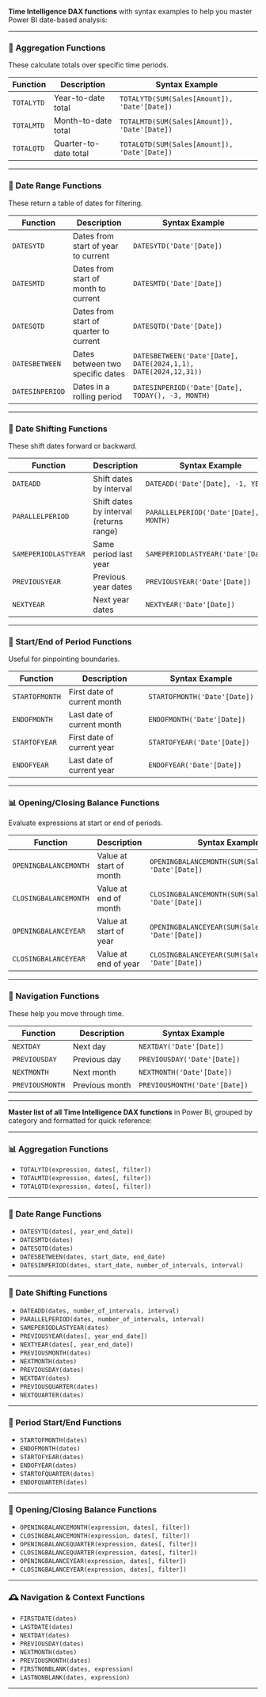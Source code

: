  **Time Intelligence DAX functions** with syntax examples to help you master Power BI date-based analysis:

---

### 🧠 Aggregation Functions

These calculate totals over specific time periods.

| Function        | Description                          | Syntax Example |
|----------------|--------------------------------------|----------------|
| `TOTALYTD`     | Year-to-date total                   | `TOTALYTD(SUM(Sales[Amount]), 'Date'[Date])` |
| `TOTALMTD`     | Month-to-date total                  | `TOTALMTD(SUM(Sales[Amount]), 'Date'[Date])` |
| `TOTALQTD`     | Quarter-to-date total                | `TOTALQTD(SUM(Sales[Amount]), 'Date'[Date])` |

---

### 📆 Date Range Functions

These return a table of dates for filtering.

| Function        | Description                          | Syntax Example |
|----------------|--------------------------------------|----------------|
| `DATESYTD`     | Dates from start of year to current  | `DATESYTD('Date'[Date])` |
| `DATESMTD`     | Dates from start of month to current | `DATESMTD('Date'[Date])` |
| `DATESQTD`     | Dates from start of quarter to current | `DATESQTD('Date'[Date])` |
| `DATESBETWEEN` | Dates between two specific dates     | `DATESBETWEEN('Date'[Date], DATE(2024,1,1), DATE(2024,12,31))` |
| `DATESINPERIOD`| Dates in a rolling period            | `DATESINPERIOD('Date'[Date], TODAY(), -3, MONTH)` |

---

### 🔁 Date Shifting Functions

These shift dates forward or backward.

| Function              | Description                          | Syntax Example |
|-----------------------|--------------------------------------|----------------|
| `DATEADD`             | Shift dates by interval              | `DATEADD('Date'[Date], -1, YEAR)` |
| `PARALLELPERIOD`      | Shift dates by interval (returns range) | `PARALLELPERIOD('Date'[Date], -1, MONTH)` |
| `SAMEPERIODLASTYEAR`  | Same period last year                | `SAMEPERIODLASTYEAR('Date'[Date])` |
| `PREVIOUSYEAR`        | Previous year dates                  | `PREVIOUSYEAR('Date'[Date])` |
| `NEXTYEAR`            | Next year dates                      | `NEXTYEAR('Date'[Date])` |

---

### 📅 Start/End of Period Functions

Useful for pinpointing boundaries.

| Function         | Description                          | Syntax Example |
|------------------|--------------------------------------|----------------|
| `STARTOFMONTH`   | First date of current month          | `STARTOFMONTH('Date'[Date])` |
| `ENDOFMONTH`     | Last date of current month           | `ENDOFMONTH('Date'[Date])` |
| `STARTOFYEAR`    | First date of current year           | `STARTOFYEAR('Date'[Date])` |
| `ENDOFYEAR`      | Last date of current year            | `ENDOFYEAR('Date'[Date])` |

---

### 📊 Opening/Closing Balance Functions

Evaluate expressions at start or end of periods.

| Function                  | Description                          | Syntax Example |
|---------------------------|--------------------------------------|----------------|
| `OPENINGBALANCEMONTH`     | Value at start of month              | `OPENINGBALANCEMONTH(SUM(Sales[Amount]), 'Date'[Date])` |
| `CLOSINGBALANCEMONTH`     | Value at end of month                | `CLOSINGBALANCEMONTH(SUM(Sales[Amount]), 'Date'[Date])` |
| `OPENINGBALANCEYEAR`      | Value at start of year               | `OPENINGBALANCEYEAR(SUM(Sales[Amount]), 'Date'[Date])` |
| `CLOSINGBALANCEYEAR`      | Value at end of year                 | `CLOSINGBALANCEYEAR(SUM(Sales[Amount]), 'Date'[Date])` |

---

### 🧭 Navigation Functions

These help you move through time.

| Function        | Description                          | Syntax Example |
|----------------|--------------------------------------|----------------|
| `NEXTDAY`      | Next day                             | `NEXTDAY('Date'[Date])` |
| `PREVIOUSDAY`  | Previous day                         | `PREVIOUSDAY('Date'[Date])` |
| `NEXTMONTH`    | Next month                           | `NEXTMONTH('Date'[Date])` |
| `PREVIOUSMONTH`| Previous month                       | `PREVIOUSMONTH('Date'[Date])` |

---


 **Master list of all Time Intelligence DAX functions** in Power BI, grouped by category and formatted for quick reference:

---

### 📊 Aggregation Functions
- `TOTALYTD(expression, dates[, filter])`
- `TOTALMTD(expression, dates[, filter])`
- `TOTALQTD(expression, dates[, filter])`

---

### 📅 Date Range Functions
- `DATESYTD(dates[, year_end_date])`
- `DATESMTD(dates)`
- `DATESQTD(dates)`
- `DATESBETWEEN(dates, start_date, end_date)`
- `DATESINPERIOD(dates, start_date, number_of_intervals, interval)`

---

### 🔁 Date Shifting Functions
- `DATEADD(dates, number_of_intervals, interval)`
- `PARALLELPERIOD(dates, number_of_intervals, interval)`
- `SAMEPERIODLASTYEAR(dates)`
- `PREVIOUSYEAR(dates[, year_end_date])`
- `NEXTYEAR(dates[, year_end_date])`
- `PREVIOUSMONTH(dates)`
- `NEXTMONTH(dates)`
- `PREVIOUSDAY(dates)`
- `NEXTDAY(dates)`
- `PREVIOUSQUARTER(dates)`
- `NEXTQUARTER(dates)`

---

### 🧭 Period Start/End Functions
- `STARTOFMONTH(dates)`
- `ENDOFMONTH(dates)`
- `STARTOFYEAR(dates)`
- `ENDOFYEAR(dates)`
- `STARTOFQUARTER(dates)`
- `ENDOFQUARTER(dates)`

---

### 🧮 Opening/Closing Balance Functions
- `OPENINGBALANCEMONTH(expression, dates[, filter])`
- `CLOSINGBALANCEMONTH(expression, dates[, filter])`
- `OPENINGBALANCEQUARTER(expression, dates[, filter])`
- `CLOSINGBALANCEQUARTER(expression, dates[, filter])`
- `OPENINGBALANCEYEAR(expression, dates[, filter])`
- `CLOSINGBALANCEYEAR(expression, dates[, filter])`

---

### 🕰️ Navigation & Context Functions
- `FIRSTDATE(dates)`
- `LASTDATE(dates)`
- `NEXTDAY(dates)`
- `PREVIOUSDAY(dates)`
- `NEXTMONTH(dates)`
- `PREVIOUSMONTH(dates)`
- `FIRSTNONBLANK(dates, expression)`
- `LASTNONBLANK(dates, expression)`

---
